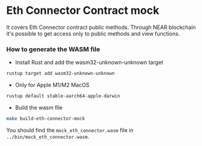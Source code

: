 # Eth Connector Contract mock

It covers Eth Connector contract public methods. Through NEAR
blockchain it's possible to get access only to public methods and
view functions.


### How to generate the WASM file

- Install Rust and add the wasm32-unknown-unknown target
```bash
rustup target add wasm32-unknown-unknown 
``` 

- Only for Apple M1/M2 MacOS
```bash
rustup default stable-aarch64-apple-darwin
```


- Build the wasm file
```bash
make build-eth-connector-mock
```

You should find the `mock_eth_connector.wasm` file in `../bin/mock_eth_connector.wasm`.
